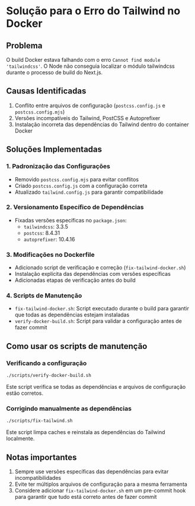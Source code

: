 # Solução para o Erro do Tailwind no Docker

## Problema
O build Docker estava falhando com o erro `Cannot find module 'tailwindcss'`. O Node não conseguia localizar o módulo tailwindcss durante o processo de build do Next.js.

## Causas Identificadas
1. Conflito entre arquivos de configuração (`postcss.config.js` e `postcss.config.mjs`)
2. Versões incompatíveis do Tailwind, PostCSS e Autoprefixer
3. Instalação incorreta das dependências do Tailwind dentro do container Docker

## Soluções Implementadas

### 1. Padronização das Configurações
- Removido `postcss.config.mjs` para evitar conflitos
- Criado `postcss.config.js` com a configuração correta
- Atualizado `tailwind.config.js` para garantir compatibilidade

### 2. Versionamento Específico de Dependências
- Fixadas versões específicas no `package.json`:
  - `tailwindcss`: 3.3.5
  - `postcss`: 8.4.31
  - `autoprefixer`: 10.4.16

### 3. Modificações no Dockerfile
- Adicionado script de verificação e correção (`fix-tailwind-docker.sh`)
- Instalação explícita das dependências com versões específicas
- Adicionadas etapas de verificação antes do build

### 4. Scripts de Manutenção
- `fix-tailwind-docker.sh`: Script executado durante o build para garantir que todas as dependências estejam instaladas
- `verify-docker-build.sh`: Script para validar a configuração antes de fazer commit

## Como usar os scripts de manutenção

### Verificando a configuração
```bash
./scripts/verify-docker-build.sh
```
Este script verifica se todas as dependências e arquivos de configuração estão corretos.

### Corrigindo manualmente as dependências
```bash
./scripts/fix-tailwind.sh
```
Este script limpa caches e reinstala as dependências do Tailwind localmente.

## Notas importantes
1. Sempre use versões específicas das dependências para evitar incompatibilidades
2. Evite ter múltiplos arquivos de configuração para a mesma ferramenta
3. Considere adicionar `fix-tailwind-docker.sh` em um pre-commit hook para garantir que tudo está correto antes de fazer commit
